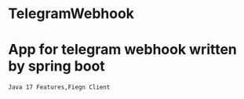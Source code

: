 # TelegramWebhook
# App for telegram webhook written by spring boot 
``Java 17 Features,Fiegn Client`` 
